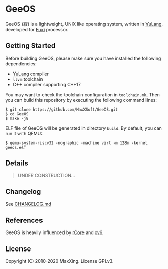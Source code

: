 # GeeOS

GeeOS (寂) is a lightweight, UNIX like operating system, written in [YuLang](https://github.com/MaxXSoft/YuLang), developed for [Fuxi](https://github.com/MaxXSoft/Fuxi) processor.

## Getting Started

Before building GeeOS, please make sure you have installed the following dependencies:

* [YuLang](https://github.com/MaxXSoft/YuLang) compiler
* `llvm` toolchain
* C++ compiler supporting C++17

You may want to check the toolchain configuration in `toolchain.mk`. Then you can build this repository by executing the following command lines:

```
$ git clone https://github.com/MaxXSoft/GeeOS.git
$ cd GeeOS
$ make -j8
```

ELF file of GeeOS will be generated in directory `build`. By default, you can run it with QEMU:

```
$ qemu-system-riscv32 -nographic -machine virt -m 128m -kernel geeos.elf
```

## Details

> UNDER CONSTRUCTION...

## Changelog

See [CHANGELOG.md](CHANGELOG.md)

## References

GeeOS is heavily influenced by [rCore](https://github.com/rcore-os/rCore) and [xv6](https://github.com/mit-pdos/xv6-riscv).

## License

Copyright (C) 2010-2020 MaxXing. License GPLv3.
